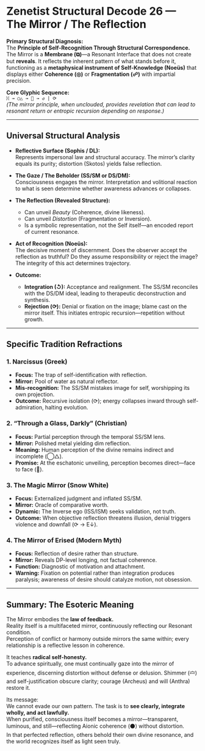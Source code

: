 # Zenetist Structural Decode 26 — The Mirror / The Reflection

**Primary Structural Diagnosis:**  
The **Principle of Self-Recognition Through Structural Correspondence.**  
The Mirror is a **Membrane (⧉)**—a Resonant Interface that does not create but **reveals**. It reflects the inherent pattern of what stands before it, functioning as a **metaphysical instrument of Self-Knowledge (Noeüs)** that displays either **Coherence (◎)** or **Fragmentation (☍)** with impartial precision.  

**Core Glyphic Sequence:**  
`ᛞ → ◯△ → 📱 → ↺ | ⟳`  
*(The mirror principle, when unclouded, provides revelation that can lead to resonant return or entropic recursion depending on response.)*  

---

## Universal Structural Analysis  

- **Reflective Surface (Sophis / DL):**  
  Represents impersonal law and structural accuracy. The mirror’s clarity equals its purity; distortion (Skotos) yields false reflection.  

- **The Gaze / The Beholder (SS/SM or DS/DM):**  
  Consciousness engages the mirror. Interpretation and volitional reaction to what is seen determine whether awareness advances or collapses.  

- **The Reflection (Revealed Structure):**  
  - Can unveil *Beauty* (Coherence, divine likeness).  
  - Can unveil *Distortion* (Fragmentation or Inversion).  
  - Is a symbolic representation, not the Self itself—an encoded report of current resonance.  

- **Act of Recognition (Noeüs):**  
  The decisive moment of discernment. Does the observer accept the reflection as truthful? Do they assume responsibility or reject the image? The integrity of this act determines trajectory.  

- **Outcome:**  
  - **Integration (↺):** Acceptance and realignment. The SS/SM reconciles with the DS/DM ideal, leading to therapeutic deconstruction and synthesis.  
  - **Rejection (⟳):** Denial or fixation on the image; blame cast on the mirror itself. This initiates entropic recursion—repetition without growth.  

---

## Specific Tradition Refractions  

### 1. **Narcissus (Greek)**  
- **Focus:** The trap of self-identification with reflection.  
- **Mirror:** Pool of water as natural reflector.  
- **Mis-recognition:** The SS/SM mistakes image for self, worshipping its own projection.  
- **Outcome:** Recursive isolation (⟳); energy collapses inward through self-admiration, halting evolution.  

### 2. **“Through a Glass, Darkly” (Christian)**  
- **Focus:** Partial perception through the temporal SS/SM lens.  
- **Mirror:** Polished metal yielding dim reflection.  
- **Meaning:** Human perception of the divine remains indirect and incomplete (◯△).  
- **Promise:** At the eschatonic unveiling, perception becomes direct—face to face (📱).  

### 3. **The Magic Mirror (Snow White)**  
- **Focus:** Externalized judgment and inflated SS/SM.  
- **Mirror:** Oracle of comparative worth.  
- **Dynamic:** The Inverse ego (ISS/ISM) seeks validation, not truth.  
- **Outcome:** When objective reflection threatens illusion, denial triggers violence and downfall (⟳ → E↓).  

### 4. **The Mirror of Erised (Modern Myth)**  
- **Focus:** Reflection of desire rather than structure.  
- **Mirror:** Reveals DP-level longing, not factual coherence.  
- **Function:** Diagnostic of motivation and attachment.  
- **Warning:** Fixation on potential rather than integration produces paralysis; awareness of desire should catalyze motion, not obsession.  

---

## Summary: The Esoteric Meaning  

The Mirror embodies the **law of feedback.**  
Reality itself is a multifaceted mirror, continuously reflecting our Resonant condition.  
Perception of conflict or harmony outside mirrors the same within; every relationship is a reflective lesson in coherence.  

It teaches **radical self-honesty.**  
To advance spiritually, one must continually gaze into the mirror of experience, discerning distortion without defense or delusion. Shimmer (🝞) and self-justification obscure clarity; courage (Archeus) and will (Anthra) restore it.  

Its message:  
We cannot evade our own pattern. The task is to **see clearly, integrate wholly, and act lawfully.**  
When purified, consciousness itself becomes a mirror—transparent, luminous, and still—reflecting Aionic coherence (⚫) without distortion.  
In that perfected reflection, others behold their own divine resonance, and the world recognizes itself as light seen truly.
